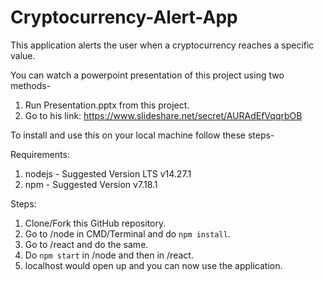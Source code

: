 # Cryptocurrency-Alert-App
This application alerts the user when a cryptocurrency reaches a specific value.

You can watch a powerpoint presentation of this project using two methods-
1. Run Presentation.pptx from this project.
2. Go to his link: <https://www.slideshare.net/secret/AURAdEfVqqrbOB>

To install and use this on your local machine follow these steps-

Requirements:
1. nodejs - Suggested Version LTS v14.27.1
2. npm - Suggested Version v7.18.1

Steps:
1. Clone/Fork this GitHub repository.
2. Go to /node in CMD/Terminal and do ```npm install```.
3. Go to /react and do the same.
4. Do ```npm start``` in /node and then in /react.
5. localhost would open up and you can now use the application.
